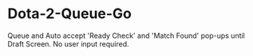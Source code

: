 # Dota-2-Queue-Go
Queue and Auto accept 'Ready Check' and 'Match Found' pop-ups until Draft Screen. No user input required.
